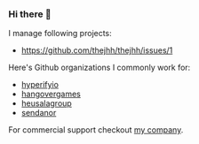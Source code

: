 ### Hi there 👋

<!--
**thejhh/thejhh** is a ✨ _special_ ✨ repository because its `README.md` (this file) appears on your GitHub profile.

Here are some ideas to get you started:

- 🔭 I’m currently working on ...
- 🌱 I’m currently learning ...
- 👯 I’m looking to collaborate on ...
- 🤔 I’m looking for help with ...
- 💬 Ask me about ...
- 📫 How to reach me: ...
- 😄 Pronouns: ...
- ⚡ Fun fact: ...
-->

I manage following projects:

* https://github.com/thejhh/thejhh/issues/1

Here's Github organizations I commonly work for:
 
 * [hyperifyio](https://github.com/hyperifyio)
 * [hangovergames](https://github.com/hangovergames)
 * [heusalagroup](https://github.com/heusalagroup)
 * [sendanor](https://github.com/sendanor)

For commercial support checkout [my company](https://www.heusalagroup.com).
